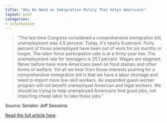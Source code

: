 ```yaml
---
title: "Why We Need an Immigration Policy That Helps Americans"
layout: post
categories:
- information
---
```


> "The last time Congress considered a comprehensive immigration bill, unemployment was 4.5 percent. Today, it's nearly 8 percent. Forty percent of those unemployed have been out of work for six months or longer. The labor force participation rate is at a thirty-year low. The unemployment rate for teenagers is 25.1 percent. Wages are stagnant. Never before have more Americans been on food stamps and other forms of welfare. Yet all we hear from those interests pushing for a comprehensive immigration bill is that we have a labor shortage and need to import more low-skill workers. An expanded guest-worker program will not benefit unemployed American and legal workers. We should be trying to help unemployed Americans find good jobs, not importing cheap labor to take these jobs."

Source: Senator Jeff Sessions

[Read the full article here](https://web.archive.org/web/20130404142702/https://www.nationalreview.com/corner/344282/we-need-immigration-policy-helps-americans-jeff-sessions).
